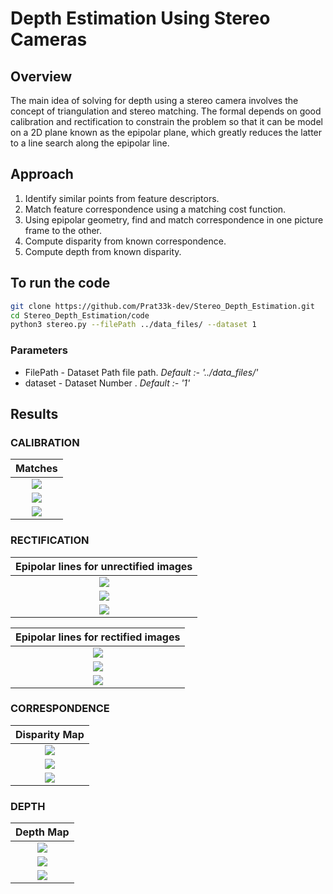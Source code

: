 # Depth Estimation Using Stereo Cameras
## Overview
The main idea of solving for depth using a stereo camera involves the concept of triangulation and stereo matching. The formal depends on good calibration and rectification to constrain the problem so that it can be model on a 2D plane known as the epipolar plane, which greatly reduces the latter to a line search along the epipolar line.
## Approach
1. Identify similar points from feature descriptors.
2. Match feature correspondence using a matching cost function.
3. Using epipolar geometry, find and match correspondence in one picture frame to the other.
4. Compute disparity from known correspondence.
5. Compute depth from known disparity.

## To run the code
```bash
git clone https://github.com/Prat33k-dev/Stereo_Depth_Estimation.git
cd Stereo_Depth_Estimation/code
python3 stereo.py --filePath ../data_files/ --dataset 1
```
### Parameters
- FilePath -  Dataset Path file path. *Default :- '../data_files/'*
- dataset - Dataset Number . *Default :- '1'*

## Results
### CALIBRATION
Matches             |
:-------------------------:|
![](./results/DS1_matches.png) |
![](./results/DS2_matches.png) |
![](./results/DS3_matches.png) |

### RECTIFICATION
Epipolar lines for unrectified images  |
:-------------------------:|
![](./results/DS1_epipolarlines.png) |
![](./results/DS2_epipolarlines.png) |
![](./results/DS3_epipolarlines.png) |


Epipolar lines for rectified images  |
:-------------------------:|
![](./results/DS1_epipolarRectified.png) |
![](./results/DS2_epipolarRectified.png) |
![](./results/DS3_epipolarRectified.png) |

### CORRESPONDENCE
Disparity Map |
:-------------------------:|
![](./results/DS1_disparitygraymap.png) |
![](./results/DS2_disparitygraymap.png) |
![](./results/DS3_disparitygraymap.png) |

### DEPTH
Depth Map |
:-------------------------:|
![](./results/DS1_depthheatmap.png) |
![](./results/DS2_depthheatmap.png) |
![](./results/DS3_depthheatmap.png) |